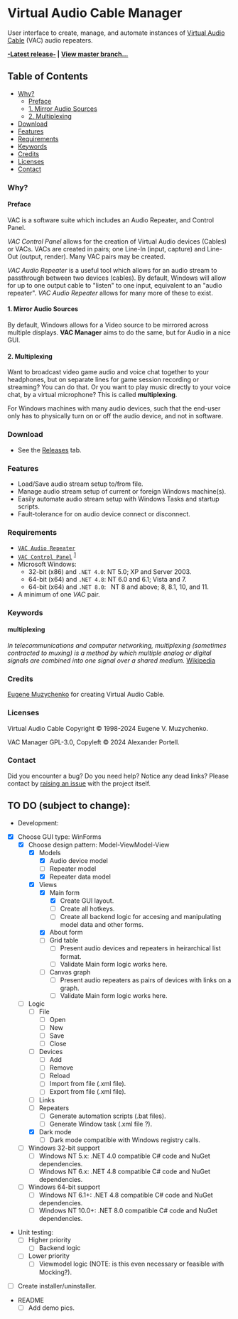 # Virtual Audio Cable Manager
User interface to create, manage, and automate instances of [Virtual Audio Cable](#licensing) (VAC) audio repeaters.

**[-Latest release-](#https://github.com/portellam/vac-manager/releases/latest) | [View master branch...](https://github.com/portellam/vac-manager/tree/master)**

## Table of Contents
- [Why?](#why)
  - [Preface](#preface)
  - [1. Mirror Audio Sources](#1-mirror-audio-sources)
  - [2. Multiplexing](#2-multiplexing)
- [Download](#download)
- [Features](#features)
- [Requirements](#requirements)
- [Keywords](#usage)
- [Credits](#credits)
- [Licenses](#licenses)
- [Contact](#contact)

### Why?
#### Preface
VAC is a software suite which includes an Audio Repeater, and Control Panel.

*VAC Control Panel* allows for the creation of Virtual Audio devices (Cables) or VACs.
VACs are created in pairs; one Line-In (input, capture) and Line-Out (output, render).
Many VAC pairs may be created.

*VAC Audio Repeater* is a useful tool which allows for an audio stream to passthrough between two devices (cables).
By default, Windows will allow for up to one output cable to "listen" to one input, equivalent to an "audio repeater".
*VAC Audio Repeater* allows for many more of these to exist.

#### 1. Mirror Audio Sources
By default, Windows allows for a Video source to be mirrored across multiple displays.
**VAC Manager** aims to do the same, but for Audio in a nice GUI.

#### 2. Multiplexing
Want to broadcast video game audio and voice chat together to your headphones, but on separate lines for game session recording or streaming? You can do that.
Or you want to play music directly to your voice chat, by a virtual microphone?
This is called **multiplexing**.

 For Windows machines with many audio devices, such that the end-user only has to physically turn on or off the audio device, and not in software.

### Download
- See the [Releases](https://github.com/portellam/vac-manager/releases) tab.

### Features
- Load/Save audio stream setup to/from file.
- Manage audio stream setup of current or foreign Windows machine(s).
- Easily automate audio stream setup with Windows Tasks and startup scripts.
- Fault-tolerance for on audio device connect or disconnect.

### Requirements
- [`VAC Audio Repeater`](https://vac.muzychenko.net/en/repeater.htm)
- [`VAC Control Panel`](https://vac.muzychenko.net/en/download.htm) <sup>[1](#1)</sup>
- Microsoft Windows:
  - 32-bit (x86) and `.NET 4.0`:&nbsp;NT 5.0; XP and Server 2003.
  - 64-bit (x64) and `.NET 4.8`:&nbsp;NT 6.0 and 6.1; Vista and 7.
  - 64-bit (x64) and `.NET 8.0`:&ensp;&nbsp;NT 8 and above; 8, 8.1, 10, and 11.
- A minimum of one *VAC* pair.

### Keywords
#### multiplexing
*In telecommunications and computer networking, multiplexing (sometimes contracted to muxing) is a method by which multiple analog or digital signals are combined into one signal over a shared medium.* [Wikipedia](https://en.wikipedia.org/wiki/Multiplexing)

### Credits
[Eugene Muzychenko](https://eugene.muzychenko.net/EMuzychenko_Resume_Eng.htm) for creating Virtual Audio Cable.

### Licenses
Virtual Audio Cable Copyright © 1998-2024 Eugene V. Muzychenko.

VAC Manager GPL-3.0, Copyleft © 2024 Alexander Portell.

### Contact
Did you encounter a bug? Do you need help? Notice any dead links? Please contact by [raising an issue](https://github.com/portellam/vac-manager/issues) with the project itself.

## TO DO (subject to change):
- Development:
 - [x] Choose GUI type: WinForms
	- [x] Choose design pattern: Model-ViewModel-View
		- [x] Models
			- [x] Audio device model
			- [ ] Repeater model
			- [x] Repeater data model
		- [x] Views
			- [x] Main form
				- [x] Create GUI layout.
				- [ ] Create all hotkeys.
				- [ ] Create all backend logic for accesing and manipulating model data and other forms.
			- [x] About form
			- [ ] Grid table
				- [ ] Present audio devices and repeaters in heirarchical list format.
				- [ ] Validate Main form logic works here.
			- [ ] Canvas graph
				- [ ] Present audio repeaters as pairs of devices with links on a graph.
				- [ ] Validate Main form logic works here.

	- [ ] Logic
		- [ ] File
			- [ ] Open
			- [ ] New
			- [ ] Save
			- [ ] Close
		- [ ] Devices
			- [ ] Add
			- [ ] Remove
			- [ ] Reload
			- [ ] Import from file (.xml file).
			- [ ] Export from file (.xml file).
		- [ ] Links
		- [ ] Repeaters
			- [ ] Generate automation scripts (.bat files).
			- [ ] Generate Window task (.xml file ?).
		- [x] Dark mode
			- [ ] Dark mode compatible with Windows registry calls.
	- [ ] Windows 32-bit support
		- [ ] Windows NT 5.x:	.NET 4.0 compatible C# code and NuGet dependencies.
		- [ ] Windows NT 6.x:	.NET 4.8 compatible C# code and NuGet dependencies.
	- [ ] Windows 64-bit support
		- [ ] Windows NT 6.1+:	.NET 4.8 compatible C# code and NuGet dependencies.
		- [ ] Windows NT 10.0+:	.NET 8.0 compatible C# code and NuGet dependencies.

- Unit testing:
	- [ ] Higher priority
		- [ ] Backend logic
	- [ ] Lower priority
		- [ ] Viewmodel logic (NOTE: is this even necessary or feasible with Mocking?).

- [ ] Create installer/uninstaller.

- README
	- [ ] Add demo pics.
